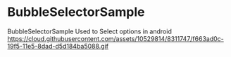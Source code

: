 # BubbleSelectorSample
BubbleSelectorSample Used to Select options in android
https://cloud.githubusercontent.com/assets/10529814/8311747/f663ad0c-19f5-11e5-8dad-d5d184ba5088.gif
